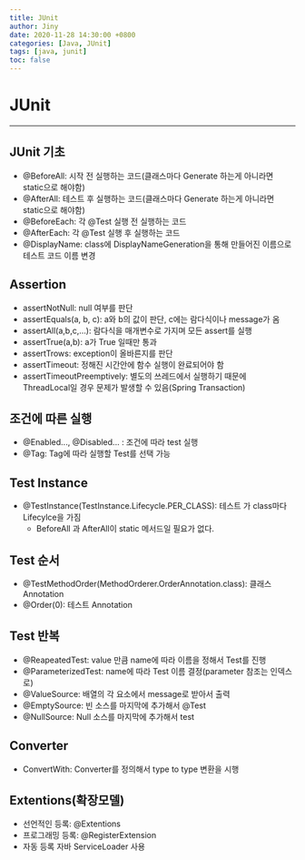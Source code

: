 ```yaml
---
title: JUnit
author: Jiny
date: 2020-11-28 14:30:00 +0800
categories: [Java, JUnit]
tags: [java, junit]
toc: false
---
```


# JUnit
___

## JUnit 기초

- @BeforeAll: 시작 전 실행하는 코드(클래스마다 Generate 하는게 아니라면 static으로 해야함)
- @AfterAll: 테스트 후 실행하는 코드(클래스마다 Generate 하는게 아니라면 static으로 해야함)
- @BeforeEach: 각 @Test 실행 전 실행하는 코드
- @AfterEach: 각 @Test 실행 후 실행하는 코드
- @DisplayName: class에 DisplayNameGeneration을 통해 만들어진 이름으로 테스트 코드 이름 변경

## Assertion

- assertNotNull: null 여부를 판단
- assertEquals(a, b, c): a와 b의 값이 판단, c에는 람다식이나 message가 옴
- assertAll(a,b,c,...): 람다식을 매개변수로 가지며 모든 assert를 실행
- assertTrue(a,b): a가 True 일때만 통과
- assertTrows: exception이 올바른지를 판단
- assertTimeout: 정해진 시간안에 함수 실행이 완료되어야 함
- assertTimeoutPreemptively: 별도의 쓰레드에서 실행하기 때문에 ThreadLocal일 경우 문제가 발생할 수 있음(Spring Transaction)

## 조건에 따른 실행

- @Enabled..., @Disabled... : 조건에 따라 test 실행 
- @Tag: Tag에 따라 실행할 Test를 선택 가능

## Test Instance

- @TestInstance(TestInstance.Lifecycle.PER_CLASS): 테스트 가 class마다 Lifecylce을 가짐
  - BeforeAll 과 AfterAll이 static 메서드일 필요가 없다.

## Test 순서

- @TestMethodOrder(MethodOrderer.OrderAnnotation.class): 클래스 Annotation
- @Order(0): 테스트 Annotation

## Test 반복

- @ReapeatedTest: value 만큼 name에 따라 이름을 정해서 Test를 진행
- @ParameterizedTest: name에 따라 Test 이름 결정(parameter 참조는 인덱스로)
- @ValueSource: 배열의 각 요소에서 message로 받아서 출력
- @EmptySource: 빈 소스를 마지막에 추가해서 @Test
- @NullSource: Null 소스를 마지막에 추가해서 test

## Converter

- ConvertWith: Converter를 정의해서 type to type 변환을 시행

## Extentions(확장모델)

- 선언적인 등록: @Extentions
- 프로그래밍 등록: @RegisterExtension
- 자동 등록 자바 ServiceLoader 사용